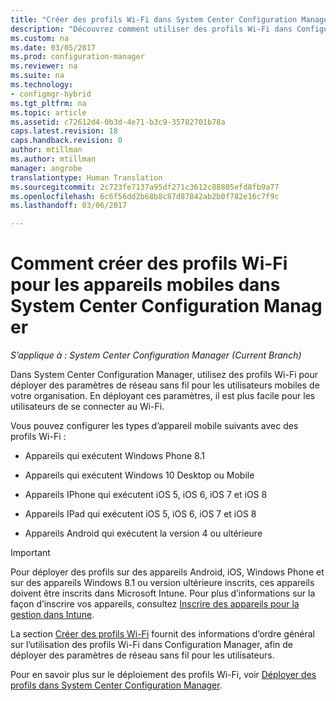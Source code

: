 ```yaml
---
title: "Créer des profils Wi-Fi dans System Center Configuration Manager | Microsoft Docs"
description: "Découvrez comment utiliser des profils Wi-Fi dans Configuration Manager, afin de déployer des paramètres de réseau sans fil pour les utilisateurs mobiles de votre organisation."
ms.custom: na
ms.date: 03/05/2017
ms.prod: configuration-manager
ms.reviewer: na
ms.suite: na
ms.technology:
- configmgr-hybrid
ms.tgt_pltfrm: na
ms.topic: article
ms.assetid: c72612d4-0b3d-4e71-b3c9-35782701b78a
caps.latest.revision: 18
caps.handback.revision: 0
author: mtillman
ms.author: mtillman
manager: angrobe
translationtype: Human Translation
ms.sourcegitcommit: 2c723fe7137a95df271c3612c88805efd8fb9a77
ms.openlocfilehash: 6c6f56dd2b68b8c87d87842ab2b0f782e16c7f9c
ms.lasthandoff: 03/06/2017

---
```

# <a name="how-to-create-wi-fi-profiles-for-mobile-devices-in-system-center-configuration-manager"></a>Comment créer des profils Wi-Fi pour les appareils mobiles dans System Center Configuration Manager

*S’applique à : System Center Configuration Manager (Current Branch)*

Dans System Center Configuration Manager, utilisez des profils Wi-Fi pour déployer des paramètres de réseau sans fil pour les utilisateurs mobiles de votre organisation. En déployant ces paramètres, il est plus facile pour les utilisateurs de se connecter au Wi-Fi.  

Vous pouvez configurer les types d’appareil mobile suivants avec des profils Wi-Fi :  

-   Appareils qui exécutent Windows Phone 8.1  

-   Appareils qui exécutent Windows 10 Desktop ou Mobile  

-   Appareils IPhone qui exécutent iOS 5, iOS 6, iOS 7 et iOS 8  

-   Appareils IPad qui exécutent iOS 5, iOS 6, iOS 7 et iOS 8  

-   Appareils Android qui exécutent la version 4 ou ultérieure

> [!IMPORTANT]  
>  Pour déployer des profils sur des appareils Android, iOS, Windows Phone et sur des appareils Windows 8.1 ou version ultérieure inscrits, ces appareils doivent être inscrits dans Microsoft Intune. Pour plus d’informations sur la façon d’inscrire vos appareils, consultez [Inscrire des appareils pour la gestion dans Intune](https://docs.microsoft.com/intune/deploy-use/enroll-devices-in-microsoft-intune).  

La section [Créer des profils Wi-Fi](../../protect/deploy-use/create-wifi-profiles.md#create-a-wi-fi-profile) fournit des informations d’ordre général sur l’utilisation des profils Wi-Fi dans Configuration Manager, afin de déployer des paramètres de réseau sans fil pour les utilisateurs.

Pour en savoir plus sur le déploiement des profils Wi-Fi, voir [Déployer des profils dans System Center Configuration Manager](../../protect/deploy-use/deploy-wifi-vpn-email-cert-profiles.md).

